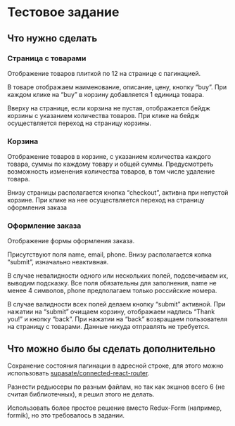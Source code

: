 # Тестовое задание

## Что нужно сделать

### Страница с товарами

Отображение товаров плиткой по 12 на странице с пагинацией.

В товаре отображаем наименование, описание, цену, кнопку “buy”. При каждом клике на “buy” в корзину добавляется 1 единица товара.

Вверху на странице, если корзина не пустая, отображается бейдж корзины с указанием количества товаров. При клике на бейдж осуществляется переход на страницу корзины.

### Корзина

Отображение товаров в корзине, с указанием количества каждого товара, суммы по каждому товару и общей суммы. Предусмотреть возможность изменения количества товаров, в том числе удаление товара.

Внизу страницы располагается кнопка “checkout”, активна при непустой корзине. При клике на нее осуществляется переход на страницу оформления заказа

### Оформление заказа

Отображение формы оформления заказа.

Присутствуют поля name, email, phone. Внизу располагается копка “submit”, изначально неактивная.

В случае невалидности одного или нескольких полей, подсвечиваем их, выводим подсказку. Все поля обязательны для заполнения, name не менее 4 символов, phone предполагаем только российские номера.

В случае валидности всех полей делаем кнопку “submit” активной. При нажатии на “submit” очищаем корзину, отображаем надпись “Thank you!” и кнопку “back”. При нажатии на “back” возвращаем пользователя на страницу с товарами. Данные никуда отправлять не требуется.

## Что можно было бы сделать дополнительно

Сохранение состояния пагинации в адресной строке, для этого можно использовать [supasate/connected-react-router](https://github.com/supasate/connected-react-router).

Разнести редьюсеры по разным файлам, но так как экшнов всего 6 (не считая библиотечных), я решил этого не делать.

Использовать более простое решение вместо Redux-Form (например, formik), но это требовалось в задании.
